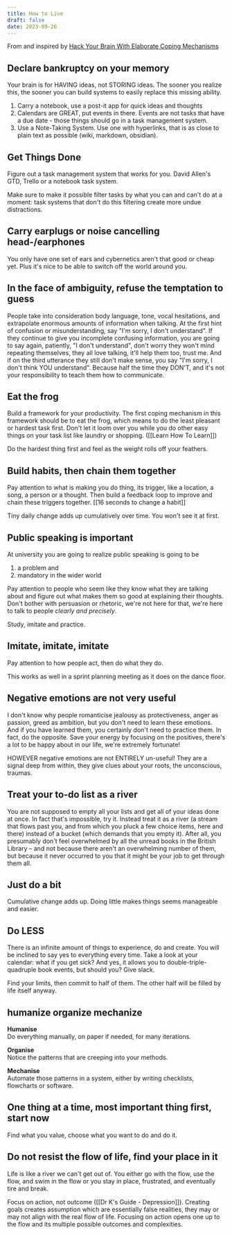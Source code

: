 ```yaml
---
title: How to Live
draft: false
date: 2023-09-26
---
```

From and inspired by [Hack Your Brain With Elaborate Coping Mechanisms](https://www.youtube.com/watch?v=XUZ9VATeF_4)
## Declare bankruptcy on your memory 

Your brain is for HAVING ideas, not STORING ideas. The sooner you realize this, the sooner you can build systems to easily replace this missing ability.

1. Carry a notebook, use a post-it app for quick ideas and thoughts
2. Calendars are GREAT, put events in there. Events are not tasks that have a due date - those things should go in a task management system.
3. Use a Note-Taking System. Use one with hyperlinks, that is as close to plain text as possible (wiki, markdown, obsidian).

## Get Things Done

Figure out a task management system that works for you. David Allen's GTD, Trello or a notebook task system.

Make sure to make it possible filter tasks by what you can and can't do at a moment: task systems that don't do this filtering create more undue distractions.

## Carry earplugs or noise cancelling head-/earphones

You only have one set of ears and cybernetics aren't that good or cheap yet. Plus it's nice to be able to switch off the world around you.

## In the face of ambiguity, refuse the temptation to guess

People take into consideration body language, tone, vocal hesitations, and extrapolate enormous amounts of information when talking. At the first hint of confusion or misunderstanding, say "I'm sorry, I don't understand". If they continue to give you incomplete confusing information, you are going to say again, patiently, "I don't understand", don't worry they won't mind repeating themselves, they all love talking, it'll help them too, trust me. And if on the third utterance they still don't make sense, you say "I'm sorry, I don't think YOU understand". 
Because half the time they DON'T, and it's not your responsibility to teach them how to communicate.

## Eat the frog

Build a framework for your productivity.
The first coping mechanism in this framework should be to eat the frog, which means to do the least pleasant or hardest task first. Don't let it loom over you while you do other easy things on your task list like laundry or shopping. ([[Learn How To Learn]])

Do the hardest thing first and feel as the weight rolls off your feathers.

## Build habits, then chain them together

Pay attention to what is making you do thing, its trigger, like a location, a song, a person or a thought. Then build a feedback loop to improve and chain these triggers together. [[16 seconds to change a habit]]

Tiny daily change adds up cumulatively over time. You won't see it at first.

## Public speaking is important

At university you are going to realize public speaking is going to be 
1. a problem and 
2. mandatory in the wider world

Pay attention to people who seem like they know what they are talking about and figure out what makes them so good at explaining their thoughts.
Don't bother with persuasion or rhetoric, we're not here for that, we're here to talk to people *clearly and precisely*.

Study, imitate and practice.

## Imitate, imitate, imitate

Pay attention to how people act, then do what they do.

This works as well in a sprint planning meeting as it does on the dance floor.

## Negative emotions are not very useful

I don't know why people romanticise jealousy as protectiveness, anger as passion, greed as ambition, but you don't need to learn these emotions.
And if you have learned them, you certainly don't need to practice them.
In fact, do the opposite.
Save your energy by focusing on the positives, there's a lot to be happy about in our life, we're extremely fortunate!

HOWEVER negative emotions are not ENTIRELY un-useful! They are a signal deep from within, they give clues about your roots, the unconscious, traumas.

## Treat your to-do list as a river

You are not supposed to empty all your lists and get all of your ideas done at once. In fact that's impossible, try it.
Instead treat it as a river (a stream that flows past you, and from which you pluck a few choice items, here and there) instead of a bucket (which demands that you empty it).
After all, you presumably don't feel overwhelmed by all the unread books in the British Library – and not because there aren't an overwhelming number of them, but because it never occurred to you that it might be your job to get through them all.

## Just do a bit

Cumulative change adds up. Doing little makes things seems manageable and easier. 

## Do LESS

There is an infinite amount of things to experience, do and create. You will be inclined to say yes to everything every time. Take a look at your calendar: what if you get sick? And yes, it allows you to double-triple-quadruple book events, but should you? Give slack.

Find your limits, then commit to half of them. The other half will be filled by life itself anyway.

## humanize organize mechanize

**Humanise**  
Do everything manually, on paper if needed, for many iterations.  
  
**Organise**  
Notice the patterns that are creeping into your methods.  
  
**Mechanise**  
Automate those patterns in a system, either by writing checklists, flowcharts or software.

## One thing at a time, most important thing first, start now

Find what you value, choose what you want to do and do it.

## Do not resist the flow of life, find your place in it

Life is like a river we can't get out of. You either go with the flow, use the flow, and swim in the flow or you stay in place, frustrated, and eventually tire and break.

Focus on action, not outcome ([[Dr K's Guide - Depression]]). Creating goals creates assumption which are essentially false realities, they may or may not align with the real flow of life. Focusing on action opens one up to the flow and its multiple possible outcomes and complexities.